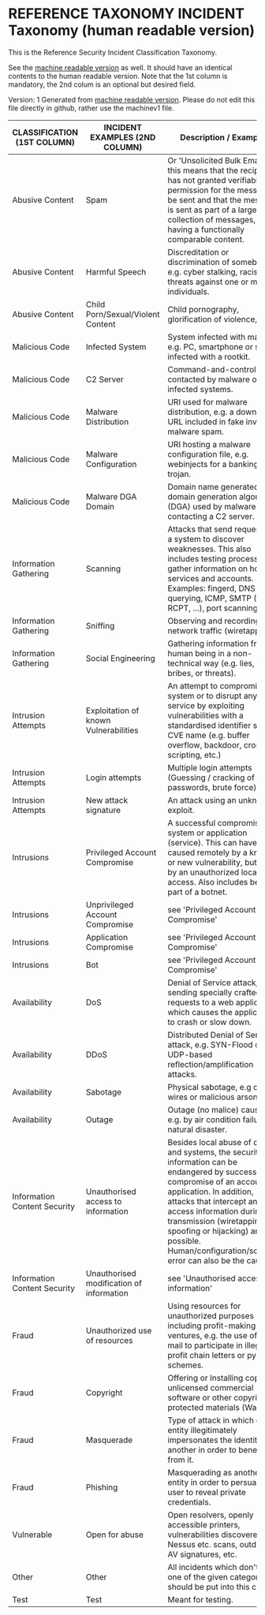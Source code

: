 
# REFERENCE TAXONOMY INCIDENT  Taxonomy (human readable version)


This is the Reference Security Incident Classification Taxonomy.

See the [machine readable version](machinev1) as well. It should have an identical contents to the human readable version.
Note that the 1st column is mandatory, the 2nd colum is an optional but desired field.

Version: 1
Generated from [machine readable version](machinev1). Please do not edit this file directly in github, rather use the machinev1 file.


| CLASSIFICATION (1ST COLUMN)                                   | INCIDENT EXAMPLES (2ND COLUMN)        | Description / Examples |
|---------------------------------------------------------      |------------------------------------   |------------------------|
| Abusive Content | Spam | Or 'Unsolicited Bulk Email', this means that the recipient has not granted verifiable permission for the message to be sent and that the message is sent as part of a larger collection of messages, all having a functionally comparable content. |
| Abusive Content | Harmful Speech | Discreditation or discrimination of somebody, e.g. cyber stalking, racism or threats against one or more individuals. |
| Abusive Content | Child Porn/Sexual/Violent Content | Child pornography, glorification of violence, etc. |
| Malicious Code | Infected System | System infected with malware, e.g. PC, smartphone or server infected with a rootkit. |
| Malicious Code | C2 Server | Command-and-control server contacted by malware on infected systems. |
| Malicious Code | Malware Distribution | URI used for malware distribution, e.g. a download URL included in fake invoice malware spam. |
| Malicious Code | Malware Configuration | URI hosting a malware configuration file, e.g. webinjects for a banking trojan. |
| Malicious Code | Malware DGA Domain | Domain name generated by a domain generation algorithm (DGA) used by malware for contacting a C2 server. |
| Information Gathering | Scanning | Attacks that send requests to a system to discover weaknesses. This also includes testing processes to gather information on hosts, services and accounts. Examples: fingerd, DNS querying, ICMP, SMTP (EXPN, RCPT, ...), port scanning. |
| Information Gathering | Sniffing | Observing and recording of network traffic (wiretapping). |
| Information Gathering | Social Engineering | Gathering information from a human being in a non-technical way (e.g. lies, tricks, bribes, or threats). |
| Intrusion Attempts | Exploitation of known Vulnerabilities | An attempt to compromise a system or to disrupt any service by exploiting vulnerabilities with a standardised identifier such as CVE name (e.g. buffer overflow, backdoor, cross site scripting, etc.) |
| Intrusion Attempts | Login attempts | Multiple login attempts (Guessing / cracking of passwords, brute force). |
| Intrusion Attempts | New attack signature | An attack using an unknown exploit. |
| Intrusions | Privileged Account Compromise | A successful compromise of a system or application (service). This can have been caused remotely by a known or new vulnerability, but also by an unauthorized local access. Also includes being part of a botnet. |
| Intrusions | Unprivileged Account Compromise | see 'Privileged Account Compromise' |
| Intrusions | Application Compromise | see 'Privileged Account Compromise' |
| Intrusions | Bot | see 'Privileged Account Compromise' |
| Availability | DoS | Denial of Service attack, e.g. sending specially crafted requests to a web application which causes the application to crash or slow down. |
| Availability | DDoS | Distributed Denial of Service attack, e.g. SYN-Flood or UDP-based reflection/amplification attacks. |
| Availability | Sabotage | Physical sabotage, e.g cutting wires or malicious arson. |
| Availability | Outage | Outage (no malice) caused e.g. by air condition failure or natural disaster. |
| Information Content Security | Unauthorised access to information | Besides local abuse of data and systems, the security of information can be endangered by successful compromise of an account or application. In addition, attacks that intercept and access information during transmission (wiretapping, spoofing or hijacking) are possible.  Human/configuration/software error can also be the cause. |
| Information Content Security | Unauthorised modification of information | see 'Unauthorised access to information' |
| Fraud | Unauthorized use of resources | Using resources for unauthorized purposes including profit-making ventures, e.g. the use of e-mail to participate in illegal profit chain letters or pyramid schemes. |
| Fraud | Copyright | Offering or Installing copies of unlicensed commercial software or other copyright protected materials (Warez). |
| Fraud | Masquerade | Type of attack in which one entity illegitimately impersonates the identity of another in order to benefit from it. |
| Fraud | Phishing | Masquerading as another entity in order to persuade the user to reveal private credentials. |
| Vulnerable | Open for abuse | Open resolvers, openly accessible printers, vulnerabilities discovered from Nessus etc. scans, outdated AV signatures, etc. |
| Other | Other | All incidents which don't fit in one of the given categories should be put into this class. |
| Test | Test | Meant for testing. |
